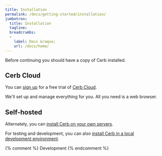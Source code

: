 ```yaml
---
title: Installation
permalink: /docs/getting-started/installation/
jumbotron:
  title: Installation
  tagline: 
  breadcrumbs:
  -
    label: Docs &raquo;
    url: /docs/home/
---
```


Before continuing you should have a copy of Cerb installed.

## Cerb Cloud

You can [sign up](/signup) for a free trial of [Cerb Cloud](/cloud/).

We'll set up and manage everything for you. All you need is a web browser.

## Self-hosted

Alternately, you can [install Cerb on your own servers](/docs/installation/).

For testing and development, you can also [install Cerb in a local development environment](https://github.com/cerb/cerb-release/discussions/12).

{% comment %}
Development
{% endcomment %}

